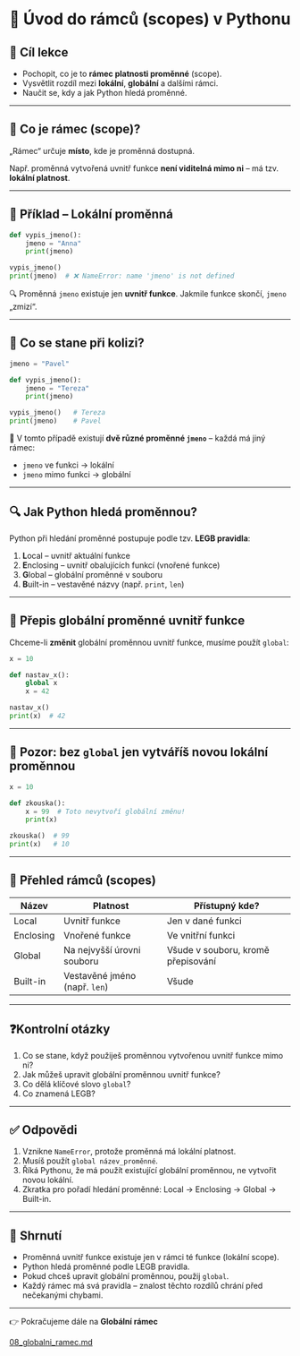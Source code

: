 # 🧠 Úvod do rámců (scopes) v Pythonu

## 🎯 Cíl lekce
- Pochopit, co je to **rámec platnosti proměnné** (scope).
- Vysvětlit rozdíl mezi **lokální**, **globální** a dalšími rámci.
- Naučit se, kdy a jak Python hledá proměnné.

---

## 📘 Co je rámec (scope)?

„Rámec“ určuje **místo**, kde je proměnná dostupná.

Např. proměnná vytvořená uvnitř funkce **není viditelná mimo ni** – má tzv. **lokální platnost**.

---

## 🧪 Příklad – Lokální proměnná

```python
def vypis_jmeno():
    jmeno = "Anna"
    print(jmeno)

vypis_jmeno()
print(jmeno)  # ❌ NameError: name 'jmeno' is not defined
```

🔍 Proměnná `jmeno` existuje jen **uvnitř funkce**. Jakmile funkce skončí, `jmeno` „zmizí“.

---

## 🧪 Co se stane při kolizi?

```python
jmeno = "Pavel"

def vypis_jmeno():
    jmeno = "Tereza"
    print(jmeno)

vypis_jmeno()   # Tereza
print(jmeno)    # Pavel
```

📌 V tomto případě existují **dvě různé proměnné `jmeno`** – každá má jiný rámec:
- `jmeno` ve funkci → lokální
- `jmeno` mimo funkci → globální

---

## 🔍 Jak Python hledá proměnnou?

Python při hledání proměnné postupuje podle tzv. **LEGB pravidla**:

1. **L**ocal – uvnitř aktuální funkce
2. **E**nclosing – uvnitř obalujících funkcí (vnořené funkce)
3. **G**lobal – globální proměnné v souboru
4. **B**uilt-in – vestavěné názvy (např. `print`, `len`)

---

## 🔄 Přepis globální proměnné uvnitř funkce

Chceme-li **změnit** globální proměnnou uvnitř funkce, musíme použít `global`:

```python
x = 10

def nastav_x():
    global x
    x = 42

nastav_x()
print(x)  # 42
```

---

## 🧪 Pozor: bez `global` jen vytváříš novou lokální proměnnou

```python
x = 10

def zkouska():
    x = 99  # Toto nevytvoří globální změnu!
    print(x)

zkouska()  # 99
print(x)   # 10
```

---

## 🧠 Přehled rámců (scopes)

| Název         | Platnost                       | Přístupný kde?                       |
|---------------|--------------------------------|--------------------------------------|
| Local         | Uvnitř funkce                  | Jen v dané funkci                    |
| Enclosing     | Vnořené funkce                 | Ve vnitřní funkci                    |
| Global        | Na nejvyšší úrovni souboru     | Všude v souboru, kromě přepisování   |
| Built-in      | Vestavěné jméno (např. `len`)  | Všude                                |

---

## ❓Kontrolní otázky

1. Co se stane, když použiješ proměnnou vytvořenou uvnitř funkce mimo ni?
2. Jak můžeš upravit globální proměnnou uvnitř funkce?
3. Co dělá klíčové slovo `global`?
4. Co znamená LEGB?

---

## ✅ Odpovědi

1. Vznikne `NameError`, protože proměnná má lokální platnost.
2. Musíš použít `global název_proměnné`.
3. Říká Pythonu, že má použít existující globální proměnnou, ne vytvořit novou lokální.
4. Zkratka pro pořadí hledání proměnné: Local → Enclosing → Global → Built-in.

---

## 🧠 Shrnutí

- Proměnná uvnitř funkce existuje jen v rámci té funkce (lokální scope).
- Python hledá proměnné podle LEGB pravidla.
- Pokud chceš upravit globální proměnnou, použij `global`.
- Každý rámec má svá pravidla – znalost těchto rozdílů chrání před nečekanými chybami.

---

👉 Pokračujeme dále na **Globální rámec**

[08_globalni_ramec.md](08_globalni_ramec.md)
